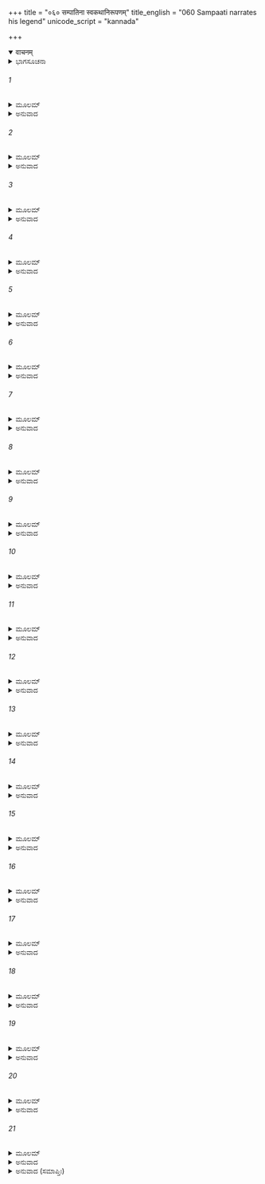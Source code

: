 +++
title = "०६० सम्पातिना स्वकथानिरूपणम्"
title_english = "060 Sampaati narrates his legend"
unicode_script = "kannada"

+++
<details open><summary>वाचनम्</summary>

<div class="audioEmbed"  caption="श्रीराम-हरिसीताराममूर्ति-घनपाठिभ्यां वचनम्" src="https://archive.org/download/Ramayana-recitation-Sriram-harisItArAmamUrti-Ghanapaati-v2/Kanda_4/Kanda_4_KSK-060-Sampaati_narrates_his_legend.mp3"></div>
</details>



<details><summary>ಭಾಗಸೂಚನಾ</summary>

ಸಂಪಾತಿಯ ಆತ್ಮಕಥೆ
</details>

###### 1


<details><summary>ಮೂಲಮ್</summary>

ತತಃ ಕೃತೋದಕಂ ಸ್ನಾತಂ ತಂ ಗೃಧ್ರಂ ಹರಿಯೂಥಪಾಃ ।  
ಉಪವಿಷ್ಟಾ ಗಿರೌರಮ್ಯೇ ಪರಿವಾರ್ಯ ಸಮಂತತಃ ॥
</details>

<details><summary>ಅನುವಾದ</summary>

ಗೃಧ್ರರಾಜ ಸಂಪಾತಿಯು ತನ್ನ ತಮ್ಮನಿಗೆ ಜಲಾಂಜಲಿಯನ್ನು ಕೊಟ್ಟು, ಸ್ನಾನ ಮಾಡಿದ ಮೇಲೆ ಆ ರಮಣೀಯ ಪರ್ವತದ ಮೇಲೆ ಸಮಸ್ತ ವಾನರ ಯೂಥಪತಿಗಳು ಅವನನ್ನು ಸುತ್ತುವರೆದು ಕುಳಿತುಬಿಟ್ಟರು.॥1॥
</details>

###### 2


<details><summary>ಮೂಲಮ್</summary>

ತಮಂಗದಮುಪಾಸೀನಂ ತೈಃ ಸರ್ವೈರ್ಹರಿಭಿರ್ವೃತಮ್ ।  
ಜನಿತಪ್ರತ್ಯಯೋ ಹರ್ಷಾತ್ಸಂಪಾತಿಃ ಪುನರಬ್ರವೀತ್ ॥
</details>

<details><summary>ಅನುವಾದ</summary>

ಆ ಸಮಸ್ತ ವಾನರರಿಂದ ಸುತ್ತುವರಿದ ಅಂಗದನು ಅವನ ಬಳಿಯಲ್ಲಿ ಕುಳಿತಿದ್ದನು. ಸಂಪಾತಿಯು ಎಲ್ಲರ ಹೃದಯದಲ್ಲಿ ತನ್ನ ಕುರಿತು ವಿಶ್ವಾಸ ಉಂಟುಮಾಡಿಕೊಂಡಿದ್ದನು. ಅವನು ಹರ್ಷದಿಂದ ಹೀಗೆ ಹೇಳತೊಡಗಿದನು.॥2॥
</details>

###### 3


<details><summary>ಮೂಲಮ್</summary>

ಕೃತ್ವಾ ನಿಃಶಬ್ದ ಮೇಕಾಗ್ರಾಃ ಶೃಣ್ವಂತು ಹರಯೋ ಮಮ ।  
ತಥ್ಯಂ ಸಂಕೀರ್ತಯಿಷ್ಯಾಮಿ ಯಥಾ ಜಾನಾಮಿ ಮೈಥಿಲೀಮ್ ॥
</details>

<details><summary>ಅನುವಾದ</summary>

ಎಲ್ಲ ವಾನರರು ಏಕಾಗ್ರಚಿತ್ತರಾಗಿ, ಮೌನದಿಂದ ನನ್ನ ಮಾತನ್ನು ಕೇಳಿರಿ. ನಾನು ಮಿಥಿಲೇಶ ಕುಮಾರಿಯನ್ನು ತಿಳಿದಿರುವ ಎಲ್ಲ ಪ್ರಸಂಗವನ್ನು ಸರಿಯಾಗಿ ಹೇಳುತ್ತಿದ್ದೇನೆ.॥3॥
</details>

###### 4


<details><summary>ಮೂಲಮ್</summary>

ಅಸ್ಯ ವಿಂಧ್ಯಸ್ಯ ಶಿಖರೇ ಪತಿತೋಽಸ್ಮಿ ಪುರಾ ವನೇ ।  
ಸೂರ್ಯತಾಪಪರೀತಾಂಗೋ ನಿರ್ದಗ್ಧಃ ಸೂರ್ಯರಶ್ಮಿಭಿಃ ॥
</details>

<details><summary>ಅನುವಾದ</summary>

ನಿಷ್ಪಾಪ ಅಂಗದನೇ! ಪ್ರಾಚೀನ ಕಾಲದಲ್ಲಿ ನಾನು ಸೂರ್ಯನ ಕಿರಣಗಳಿಂದ ಸುಟ್ಟುಹೋಗಿ ಈ ವಿಂಧ್ಯಪರ್ವತದ ಶಿಖರದಲ್ಲಿ ಬಿದ್ದಿದ್ದೆ. ಆಗ ನನ್ನ ಅಂಗವೆಲ್ಲ ಸೂರ್ಯನ ಪ್ರಚಂಡ ತಾಪದಿಂದ ಸುಡುತ್ತಿತ್ತು.॥4॥
</details>

###### 5


<details><summary>ಮೂಲಮ್</summary>

ಲಬ್ಧಸಂಜ್ಞಸ್ತು ಷಡ್ರಾತ್ರಾದ್ವಿವಶೋ ವಿಹ್ವಲನ್ನಿವ ।  
ವೀಕ್ಷಮಾಣೋ ದಿಶಃ ಸರ್ವಾ ನಾಭಿಜಾನಾಮಿ ಕಿಂಚನ ॥
</details>

<details><summary>ಅನುವಾದ</summary>

ಆರು ರಾತ್ರೆಗಳು ಕಳೆದಾಗ ನನಗೆ ಎಚ್ಚರ ಬಂದು ವಿವಶನಾಗಿ ವಿಹ್ವಲನಾಗಿ ಸಮಸ್ತ ದಿಕ್ಕುಗಳ ಕಡೆಗೆ ನೋಡತೊಡಗಿದೆ. ಆಗ ನಾನು ಒಮ್ಮೆಗೆ ಯಾವುದೇ ವಸ್ತುವನ್ನು ಗುರುತಿಸದವನಾಗಿದ್ದೆ.॥5॥
</details>

###### 6


<details><summary>ಮೂಲಮ್</summary>

ತತಸ್ತು ಸಾಗರಾನ್ ಶೈಲಾನ್ನದೀಃ ಸರ್ವಾಃ ಸರಾಂಸಿ ಚ ।  
ವನಾನಿ ಚ ಪ್ರದೇಶಾಂಶ್ಚ ನಿರೀಕ್ಷ್ಯಮತಿರಾಗತಾ ॥
</details>

<details><summary>ಅನುವಾದ</summary>

ಅನಂತರ ನಿಧಾನವಾಗಿ ಸಮುದ್ರ, ಪರ್ವತ, ನದಿಗಳು, ಸರೋವರಗಳು, ವನ ಮತ್ತು ಇಲ್ಲಿಯ ಬೇರೆ-ಬೇರೆ ಪ್ರದೇಶಗಳನ್ನು ನೋಡಿದಾಗ ನನ್ನ ಸ್ಮರಣಶಕ್ತಿ ಮರಳಿ ನನಗೆ ಬಂತು.॥6॥
</details>

###### 7


<details><summary>ಮೂಲಮ್</summary>

ಹೃಷ್ಟಪಕ್ಷಿಗಣಾಕೀರ್ಣಃ  ಕಂದರೋದರಕೂಟವಾನ್ ।  
ದಕ್ಷಿಣಸ್ಯೋದಧೇಸ್ತೀರೇ ವಿಂಧ್ಯೋಽಯಮಿತಿ ನಿಶ್ಚಿತಃ ॥
</details>

<details><summary>ಅನುವಾದ</summary>

ಇದು ದಕ್ಷಿಣ ಸಮುದ್ರ ತೀರದ ವಿಂಧ್ಯಪರ್ವತವಾಗಿದೆ ಎಂದು ನಾನು ನಿಶ್ಚಯಿಸಿದೆ. ಈ ಪರ್ವತವು ಹರ್ಷೊತ್ಫುಲ್ಲ ವಿಹಂಗಗಳಿಂದ ವ್ಯಾಪ್ತವಾಗಿದ್ದು, ಅನೇಕ ಕಂದರಗಳು, ಗುಹೆಗಳು, ಶಿಖರಗಳು ಇವೆ.॥7॥
</details>

###### 8


<details><summary>ಮೂಲಮ್</summary>

ಆಸೀಚ್ಚಾತ್ರಾಶ್ರಮಂ ಪುಣ್ಯಂ ಸುರೈರಪಿ ಸುಪೂಜಿತಮ್ ।  
ಋಷಿರ್ನಿಶಾಕರೋ ನಾಮ ಯಸ್ಮಿನ್ನುಗ್ರತಪಾಽಭವತ್ ॥
</details>

<details><summary>ಅನುವಾದ</summary>

ಹಿಂದಿನ ಕಾಲದಲ್ಲಿ ದೇವತೆಗಳೂ ಕೂಡ ಸಮ್ಮಾನಿಸುತ್ತಿದ್ದ ಒಂದು ಪವಿತ್ರ ಆಶ್ರಮ ಇಲ್ಲಿ ಇತ್ತು. ಅದರಲ್ಲಿ ನಿಶಾಕರ (ಚಂದ್ರಮಾ) ಎಂಬ ಹೆಸರುಳ್ಳ ದೊಡ್ಡ ಉಗ್ರ ತಪಸ್ವಿಗಳಾದ ಒಬ್ಬ ಋಷಿಗಳು ಇದ್ದರು.॥8॥
</details>

###### 9


<details><summary>ಮೂಲಮ್</summary>

ಅಷ್ಟೌ ವರ್ಷಸಹಸ್ರಾಣಿ  ತೇನಾಸ್ಮಿನ್ನೃಷಿಣಾ ಗಿರೌ ।  
ವಸತೋ ಮಮ ಧರ್ಮಜ್ಞೇ ಸ್ವರ್ಗತೇ ತು ನಿಶಾಕರೇ ॥
</details>

<details><summary>ಅನುವಾದ</summary>

ಈ ಧರ್ಮಾಜ್ಞ, ನಿಶಾಕರ ಮುನಿಯು ಈಗ ಸ್ವರ್ಗಸ್ಥರಾಗಿದ್ದಾರೆ. ಆ ಮಹರ್ಷಿಗಳನ್ನು ಬಿಟ್ಟು ಈ ಪರ್ವತದ ಮೇಲೆ ನಾನು ಎಂಟುಸಾವಿರ ವರ್ಷದಿಂದ ಇದ್ದೇನೆ.॥9॥
</details>

###### 10


<details><summary>ಮೂಲಮ್</summary>

ಅವತೀರ್ಯ ಚ ವಿಂಧ್ಯಾಗ್ರಾತ್ಕೃಚ್ಛ್ರೇಣ ವಿಷಮಾಚ್ಛನೈಃ ।  
ತೀಕ್ಷ್ಣದರ್ಭಾಂ ವಸುಮತೀಂ ದುಃಖೇನ ಪುನರಾಗತಃ ॥
</details>

<details><summary>ಅನುವಾದ</summary>

ಎಚ್ಚರಗೊಂಡ ಬಳಿಕ ನಾನು ಈ ಪರ್ವತದ ಎತ್ತರ-ತಗ್ಗಾದ ಶಿಖರಗಳಿಂದ ನಿಧಾನವಾಗಿ ಬಹಳ ಕಷ್ಟದಿಂದ ನೆಲಕ್ಕೆ ಇಳಿದು ಬಂದಾಗ ಅಲ್ಲಿ ಚೂಪಾದ ದರ್ಭೆಗಳು ಹುಟ್ಟಿದ್ದವು. ಮತ್ತೆ ಅಲ್ಲಿಂದಲೂ ಕಷ್ಟಗಳನ್ನು ಅನುಭವಿಸುತ್ತಾ ಮುಂದರಿದೆ.॥10॥
</details>

###### 11


<details><summary>ಮೂಲಮ್</summary>

ತಮೃಷಿಂ ದ್ರಷ್ಟು ಕಾಮೋಽಸ್ಮಿ ದುಃಖೇನಾಭ್ಯಾಗತೋ ಭೃಶಮ್ ।  
ಜಟಾಯುಷಾ ಮಯಾ ಚೈವ ಬಹುಶೋಽಧಿಗತೋ ಹಿ ಸಃ ॥
</details>

<details><summary>ಅನುವಾದ</summary>

ನಾನು ಆ ಮಹರ್ಷಿಯನ್ನು ದರ್ಶಿಸಬೇಕೆಂದು ಬಯಸುತ್ತಿದ್ದೆ, ಅದಕ್ಕಾಗಿ ಅತ್ಯಂತ ಕಷ್ಟಪಟ್ಟು ಅಲ್ಲಿಗೆ ಹೋಗಿದ್ದೆ. ಇದಕ್ಕೆ ಮೊದಲು ನಾನು ಮತ್ತು ಜಟಾಯು ಇಬ್ಬರು ಅನೇಕ ಸಲ ಅವರನ್ನು ಭೆಟ್ಟಿಯಾಗಿದ್ದೆವು.॥11॥
</details>

###### 12


<details><summary>ಮೂಲಮ್</summary>

ತಸ್ಯಾಶ್ರಮಪದಾಭ್ಯಾಶೇ ವವುರ್ವಾತಾಃ ಸುಗಂಧಿನಃ ।  
ವೃಕ್ಷೋ ನಾಪುಷ್ಪಿತಃ ಕಶ್ಚಿದಲೋ ವಾ ನ ದೃಶ್ಯತೇ ॥
</details>

<details><summary>ಅನುವಾದ</summary>

ಅವರ ಆಶ್ರಮದ ಸನಿಹದಲ್ಲಿ ಸದಾ ಸುಗಂಧಿತ ಗಾಳಿ ಬೀಸುತ್ತಿತ್ತು. ಅಲ್ಲಿಯ ಯಾವುದೇ ವೃಕ್ಷವೂ ಕೂಡ ಫಲ-ಪುಷ್ಪರಹಿತವಾಗಿ ಕಾಣುತ್ತಿದ್ದಿಲ್ಲ.॥12॥
</details>

###### 13


<details><summary>ಮೂಲಮ್</summary>

ಉಪೇತ್ಯ ಚಾಶ್ರಮಂ ಪುಣ್ಯಂ ವೃಕ್ಷಮೂಲಮುಪಾಶ್ರಿತಃ ।  
ದ್ರಷ್ಟುಕಾಮಃ ಪ್ರತೀಕ್ಷೇಚ ಭಗವಂತಂ ನಿಶಾಕರಮ್ ॥
</details>

<details><summary>ಅನುವಾದ</summary>

ಆ ಪವಿತ್ರ ಆಶ್ರಮಕ್ಕೆ ತಲುಪಿ ನಾನು ಒಂದು ಮರದ ಕೆಳಗೆ ನಿಂತು, ಭಗವಾನ್ ನಿಶಾಕರನ ದರ್ಶನದ ಇಚ್ಛೆಯಿಂದ ಅವರ ನಿರೀಕ್ಷೆ ಮಾಡುತ್ತಾ ಇದ್ದೆ.॥13॥
</details>

###### 14


<details><summary>ಮೂಲಮ್</summary>

ಅಥಾಪಶ್ಯಾಮಿದೂರಸ್ಥ ಮೃಷಿಂ ಜ್ವಲಿತತೇಜಸಮ್ ।  
ಕೃತಾಭಿಷೇಕಂ ದುರ್ಧರ್ಷಮುಪಾವೃತ್ತಮುದಙ್ಮುಖಮ್ ॥
</details>

<details><summary>ಅನುವಾದ</summary>

ಸ್ವಲ್ಪ ಹೊತ್ತಿನಲ್ಲೇ ಮಹರ್ಷಿಗಳು ದೂರದಿಂದ ಬರುವುದನ್ನು ನೋಡಿದೆ. ಅವರು ತಮ್ಮ ದುರ್ಧರ್ಷ ತೇಜದಿಂದ ಬೆಳಗುತ್ತಿದ್ದರು. ಸ್ನಾನಮಾಡಿ ಉತ್ತರಾಭಿಮುಖರಾಗಿ ಹಿಂದಿರುಗುತ್ತಿದ್ದರು.॥14॥
</details>

###### 15


<details><summary>ಮೂಲಮ್</summary>

ತಮೃಕ್ಷಾಃ ಸೃಮರಾ ವ್ಯಾಘ್ರಾಃ ಸಿಂಹಾ ನಾನಾ ಸರೀಸೃಪಾಃ ।  
ಪರಿವಾರ್ಯೋಪಗಚ್ಛಂತಿ ಧಾತಾರಂ ಪ್ರಾಣಿನೋ ಯಥಾ ॥
</details>

<details><summary>ಅನುವಾದ</summary>

ಯಾಚಕರು ದಾತೃವನ್ನು ಸುತ್ತುವರೆದಂತೆ ಅನೇಕ ಕರಡಿಗಳು, ಜಿಂಕೆಗಳು, ಸಿಂಹ, ಹುಲಿ ಹಾಗೂ ನಾನಾ ಪ್ರಕಾರದ ಸರ್ಪಗಳು ಅವರನ್ನು ಸುತ್ತುವರೆದು ಬರುತ್ತಿದ್ದರು.॥15॥
</details>

###### 16


<details><summary>ಮೂಲಮ್</summary>

ತತಃ ಪ್ರಾಪ್ತಮೃಷಿಂ ಜ್ಞಾತ್ವಾ ತಾನಿ ಸತ್ತ್ವಾನಿ ವೈ ಯಯುಃ ।  
ಪ್ರವಿಷ್ಟೇ ರಾಜನಿ ಯಥಾ ಸರ್ವಂ ಸಾಮಾತ್ಯಕಂ ಬಲಮ್ ॥
</details>

<details><summary>ಅನುವಾದ</summary>

ರಾಜನು ಅಂತಃಪುರವನ್ನು ಪ್ರವೇಶಿಸಿದಾಗ ಮಂತ್ರಿಗಳ ಸಹಿತ ಎಲ್ಲ ಸೈನ್ಯವು ತಮ್ಮ-ತಮ್ಮ ವಿಶ್ರಾಮ ಸ್ಥಾನಗಳಿಗೆ ಮರಳುವಂತೆ ಋಷಿಗಳು ಆಶ್ರಮಕ್ಕೆ ಬಂದುದನ್ನು ನೋಡಿ ಆ ಪ್ರಾಣಿಗಳು ಮರಳಿಹೋಗುತ್ತಿದ್ದವು.॥16॥
</details>

###### 17


<details><summary>ಮೂಲಮ್</summary>

ಋಷಿಸ್ತು ದೃಷ್ಟ್ವಾ ಮಾಂ ತುಷ್ಟಃ ಪ್ರವಿಷ್ಟಶ್ಚಾಶ್ರಮಂ ಪುನಃ ।  
ಮುಹೂರ್ತಮಾತ್ರಾನ್ನಿರ್ಗಮ್ಯ ತತಃ ಕಾರ್ಯಮಪೃಚ್ಛತ ॥
</details>

<details><summary>ಅನುವಾದ</summary>

ಋಷಿಗಳು ನನ್ನನ್ನು ನೋಡಿ ಬಹಳ ಪ್ರಸನ್ನರಾದರು. ಆಶ್ರಮದೊಳಗೆ ಹೋಗಿ ಎರಡು ಗಳಿಗೆಯಲ್ಲಿ ಪುನಃ ಹೊರಗೆ ಬಂದರು. ಮತ್ತೆ ನನ್ನ ಬಳಿಗೆ ಬಂದು ಬಂದ ಕಾರಣವನ್ನು ವಿಚಾರಿಸಿದರು.॥17॥
</details>

###### 18


<details><summary>ಮೂಲಮ್</summary>

ಸೌಮ್ಯ ವೈಕಲ್ಯತಾಂ ದೃಷ್ಟ್ವಾ ರೋಮ್ಣಾಂ ತೇ ನಾವಗಮ್ಯತೇ ।  
ಅಗ್ನಿದಗ್ಧಾವಿಮೌ ಪಕ್ಷೌಪ್ರಾಣಾಶ್ಚಾಪಿ ಶರೀರಕೇ ॥
</details>

<details><summary>ಅನುವಾದ</summary>

ಅವರು ಕೇಳಿದರು-ಸೌಮ್ಯ! ನಿನ್ನ ರೋಮ ಉದುರಿದೆ, ಎರಡೂ ರೆಕ್ಕೆಗಳೂ ಸುಟ್ಟುಹೋಗಿವೆ, ಇಷ್ಟಾದರೂ ನಿನ್ನ ಶರೀರದಲ್ಲಿ ಪ್ರಾಣಗಳು ನೆಲೆಸಿವೆ; ಇದರ ಕಾರಣ ತಿಳಿಯದು.॥18॥
</details>

###### 19


<details><summary>ಮೂಲಮ್</summary>

ಗೃಧ್ರೌ ದ್ವೌ ದೃಷ್ಟಪೂರ್ವೌ ಮೇ ಮಾತರಿಶ್ವಸಮೌ ಜವೇ ।  
ಗೃಧ್ರಾಣಾಂ ಚೈವ ರಾಜಾನೌ ಭ್ರಾತರೌ ಕಾಮರೂಪಿಣೌ ॥
</details>

<details><summary>ಅನುವಾದ</summary>

ನಾನು ಹಿಂದೆ ವಾಯುವೇಗದಂತಹ ವೇಗಶಾಲಿ ಎರಡು ಹದ್ದುಗಳನ್ನು ನೋಡಿದ್ದೆ. ಅವರು ಅಣ್ಣ-ತಮ್ಮರಾಗಿದ್ದು, ಇಚ್ಛಾನುಸಾರ ರೂಪ ಧರಿಸುವವರಾಗಿದ್ದರು. ಜೊತೆಗೆ ಅವರು ಗೃಧ್ರರಾಜರೂ ಆಗಿದ್ದರು.॥19॥
</details>

###### 20


<details><summary>ಮೂಲಮ್</summary>

ಜ್ಯೇಷ್ಠೋಽವಿತಸ್ತ್ವಂ ಸಂಪಾತೇ ಜಟಾಯುರನುಜಸ್ತವ ।  
ಮಾನುಷಂ ರೂಪಮಾಸ್ಥಾಯ ಗೃಹ್ಣೀತಾಂ ಚರಣೌ ಮಮ ॥
</details>

<details><summary>ಅನುವಾದ</summary>

ಸಂಪಾತಿಯೇ! ನಾನು ನಿನ್ನನ್ನು ಗುರುತಿಸಿದೆ. ನೀನು ಆ ಇಬ್ಬರಲ್ಲಿ ಹಿರಿಯವನಾಗಿರುವೆ. ಜಟಾಯು ನಿನ್ನ ತಮ್ಮ. ನೀವಿಬ್ಬರೂ ಮನುಷ್ಯ ರೂಪವನ್ನು ಧರಿಸಿ ನನ್ನ ಪಾದಗಳನ್ನು ಮುಟ್ಟಿ ನಮಸ್ಕರಿಸಿದ್ದೀರಿ.॥20॥
</details>

###### 21


<details><summary>ಮೂಲಮ್</summary>

ಕಿಂ ತೇ ವ್ಯಾಧಿಸಮುತ್ಥಾನಂ ಪಕ್ಷಯೋಃ ಪತನಂ ಕಥಮ್ ।  
ದಂಡೋ ವಾಯುಂ ಕೃತಃ ಕೇನ ಸರ್ವಮಾಖ್ಯಾಹಿ ಪೃಚ್ಛತಃ ॥
</details>

<details><summary>ಅನುವಾದ</summary>

ನಿನಗೆ ಎಂತಹ ಈ ರೋಗ ತಗುಲಿತು? ನಿನ್ನ ಎರಡು ರೆಕ್ಕೆಗಳು ಹೇಗೆ ಬಿದ್ದುಹೋದವು? ಯಾರು ಶಿಕ್ಷಿಸಿದರು? ನಾನು ಕೇಳಿದುದನ್ನು ಸ್ಪಷ್ಟವಾಗಿ ಎಲ್ಲವನ್ನೂ ಹೇಳು.॥21॥
</details>

<details><summary>ಅನುವಾದ (ಸಮಾಪ್ತಿಃ)</summary>

ಶ್ರೀ ವಾಲ್ಮೀಕಿವಿರಚಿತ ಆರ್ಷರಾಮಾಯಣ ಆದಿಕಾವ್ಯದ ಕಿಷ್ಕಿಂಧಾಕಾಂಡದ ಅರವತ್ತನೆಯ ಸರ್ಗ ಸಂಪೂರ್ಣವಾಯಿತು.॥60॥
</details>
